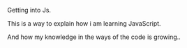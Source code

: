 
Getting into Js.

This is a way to explain how i am learning JavaScript.

And how my knowledge in the ways of the code is growing..
